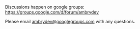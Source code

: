 Discussions happen on google groups: https://groups.google.com/d/forum/ambrydev

Please email ambrydev@googlegroups.com with any questions. 